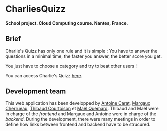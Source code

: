 # CharliesQuizz
#### School project. Cloud Computing course. Nantes, France.

## Brief

Charlie's Quizz has only one rule and it is simple : You have to answer the questions in a minimal time, the faster you answer, the better score you get.

You just have to choose a category and try to beat other users !

You can access Charlie's Quizz [here](http://charlies-quizz.appspot.com/).

## Development team

This web application has been developped by [Antoine Carat](https://github.com/cara-puce), [Margaux Cherrueau](https://github.com/MgxCherrueau), [Thibaud Courtoison](https://github.com/ErrOrnAmE) et [Maël Quémard](https://github.com/MaelQuemard).
Thibaud and Maël were in charge of the *frontend* and Margaux and Antoine were in charge of the *backend*.
During the development, there were many meetings in order to define how links between frontend and backend have to be strucured.


